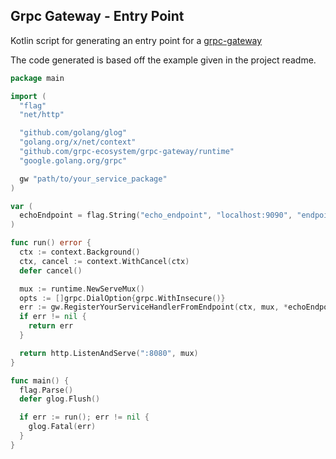 ## Grpc Gateway - Entry Point

Kotlin script for generating an entry point for a [grpc-gateway](https://github.com/grpc-ecosystem/grpc-gateway)

The code generated is based off the example given in the project readme.

```go
package main

import (
  "flag"
  "net/http"

  "github.com/golang/glog"
  "golang.org/x/net/context"
  "github.com/grpc-ecosystem/grpc-gateway/runtime"
  "google.golang.org/grpc"

  gw "path/to/your_service_package"
)

var (
  echoEndpoint = flag.String("echo_endpoint", "localhost:9090", "endpoint of YourService")
)

func run() error {
  ctx := context.Background()
  ctx, cancel := context.WithCancel(ctx)
  defer cancel()

  mux := runtime.NewServeMux()
  opts := []grpc.DialOption{grpc.WithInsecure()}
  err := gw.RegisterYourServiceHandlerFromEndpoint(ctx, mux, *echoEndpoint, opts)
  if err != nil {
    return err
  }

  return http.ListenAndServe(":8080", mux)
}

func main() {
  flag.Parse()
  defer glog.Flush()

  if err := run(); err != nil {
    glog.Fatal(err)
  }
}
```